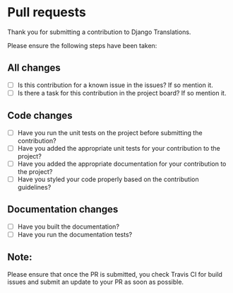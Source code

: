 # Pull requests

Thank you for submitting a contribution to Django Translations.

Please ensure the following steps have been taken:

## All changes

- [ ] Is this contribution for a known issue in the issues? If so mention it.
- [ ] Is there a task for this contribution in the project board? If so mention it.

## Code changes

- [ ] Have you run the unit tests on the project before submitting the contribution?
- [ ] Have you added the appropriate unit tests for your contribution to the project?
- [ ] Have you added the appropriate documentation for your contribution to the project?
- [ ] Have you styled your code properly based on the contribution guidelines?

## Documentation changes

- [ ] Have you built the documentation?
- [ ] Have you run the documentation tests?

## Note:
Please ensure that once the PR is submitted, you check Travis CI for build issues and submit an update to your PR as soon as possible.
